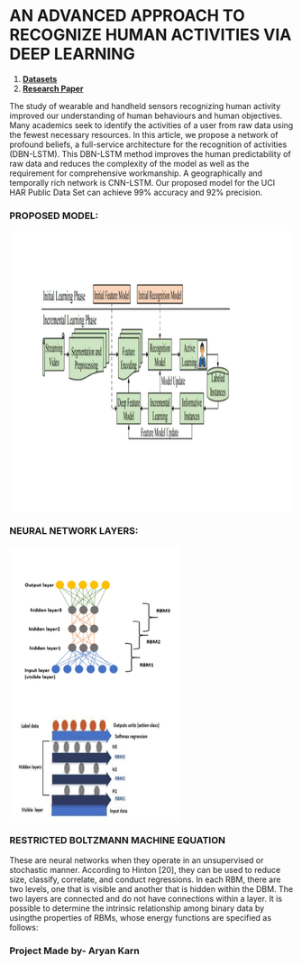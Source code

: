 # AN ADVANCED APPROACH TO RECOGNIZE HUMAN ACTIVITIES VIA DEEP LEARNING
1. **[Datasets](https://archive.ics.uci.edu/ml/datasets/human+activity+recognition+using+smartphones)**
2. **[Research Paper](https://github.com/Aryan05/test2.0/blob/main/Research%20Paper/243-248%2CTesma601%2CIJEAST.pdf)**

The study of wearable and handheld sensors recognizing human activity improved our understanding of human behaviours and human objectives.
Many academics seek to identify the activities of a user from raw data using the fewest necessary resources. In this article, we propose
a network of profound beliefs, a full-service architecture for the recognition of activities (DBN-LSTM). This DBN-LSTM method improves the
human predictability of raw data and reduces the complexity of the model as well as the requirement for comprehensive workmanship. A 
geographically and temporally rich network is CNN-LSTM. Our proposed model for the UCI HAR Public Data Set can achieve 99% accuracy 
and 92% precision.

### PROPOSED MODEL:
<img src="./Research Paper/ProposedModel.jpg" width = "2000" height = "500" align=center /> 


### NEURAL NETWORK LAYERS:
<img src="./Research Paper/Neural Network Layers.jpg" width = "300" height = "300" align=center />  <img src="./Research Paper/NetworkModel.jpg" width = "300" height = "190" align=center />

###  RESTRICTED BOLTZMANN MACHINE EQUATION
These are neural networks when they operate in an unsupervised or stochastic manner. According to Hinton [20], they can be used 
to reduce size, classify, correlate, and conduct regressions. In each RBM, there are two levels, one that is visible and another
that is hidden within the DBM. The two layers are connected and do not have connections within a layer. It is possible to determine 
the intrinsic relationship among binary data by usingthe properties of RBMs, whose energy functions are specified as follows:

### Project Made by- Aryan Karn

